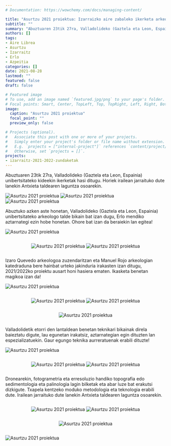 ```yaml
---
# Documentation: https://wowchemy.com/docs/managing-content/

title: "Asurtzu 2021 proiektua: Izarraizko aire zabaleko ikerketa arkeologikoak"
subtitle: ""
summary: "Abuztuaren 23tik 27ra, Valladolideko (Gaztela eta Leon, Espainia) unibertsitateko kideekin ikerketak hasi ditugu. Horiek irailean jarraituko dute lanekin Antxieta taldearen laguntza osoarekin."
authors: []
tags: 
- Aire Librea
- Asurtzu
- Izarraitz
- Erlo
- Azpeitia
categories: []
date: 2021-08-28
lastmod: ""
featured: false
draft: false

# Featured image
# To use, add an image named `featured.jpg/png` to your page's folder.
# Focal points: Smart, Center, TopLeft, Top, TopRight, Left, Right, BottomLeft, Bottom, BottomRight.
image:
  caption: "Asurtzu 2021 proiektua"
  focal_point: ""
  preview_only: false

# Projects (optional).
#   Associate this post with one or more of your projects.
#   Simply enter your project's folder or file name without extension.
#   E.g. `projects = ["internal-project"]` references `content/project/deep-learning/index.md`.
#   Otherwise, set `projects = []`.
projects: 
- izarraitz-2021-2022-zundaketak
---
```


Abuztuaren 23tik 27ra, Valladolideko (Gaztela eta Leon, Espainia) unibertsitateko kideekin ikerketak hasi ditugu. Horiek irailean jarraituko dute lanekin Antxieta taldearen laguntza osoarekin.

![Asurtzu 2021 proiektua](media/1.jpg)
![Asurtzu 2021 proiektua](media/2.jpg)
![Asurtzu 2021 proiektua](media/3.jpg)

Abuztuko azken aste honetan, Valladolideko (Gaztela eta Leon, Espainia) unibertsitateko arkeologo talde bikain bat izan dugu, Erlo mendiko aztarnategi ezin hobe honetan. Ohore bat izan da beraiekin lan egitea!

![Asurtzu 2021 proiektua](media/4.png)

<div style="text-align: center">
  <div style="display: inline-block">

  ![Asurtzu 2021 proiektua](media/5.png)
  </div>

  <div style="display: inline-block">

  ![Asurtzu 2021 proiektua](media/6.png)
  </div>
</div>


Izaro Quevedo arkeologoa zuzendaritzan eta Manuel Rojo arkeologian katedraduna bere hainbat urteko jakinduria irakasten izan ditugu, 2021/2022ko proiektu ausart honi hasiera ematen. Ikasketa benetan magikoa izan da!

![Asurtzu 2021 proiektua](media/7.png)

<div style="text-align: center">
  <div style="display: inline-block">

  ![Asurtzu 2021 proiektua](media/8.png)
  </div>

  <div style="display: inline-block">

  ![Asurtzu 2021 proiektua](media/9.png)
  </div>

  <div style="display: inline-block">

  ![Asurtzu 2021 proiektua](media/10.png)
  </div>
</div>


Valladolidetik etorri den lantaldean benetan teknikari bikainak direla baieztatu digute, lau egunetan irakatsiz, aztarnategian egin dituzten lan espezializatuekin. Gaur egungo teknika aurreratuenak erabili dituzte!

![Asurtzu 2021 proiektua](media/11.png)

<div style="text-align: center">
  <div style="display: inline-block">

  ![Asurtzu 2021 proiektua](media/12.png)
  </div>

  <div style="display: inline-block">

  ![Asurtzu 2021 proiektua](media/13.png)
  </div>
</div>

Dronearekin, fotogrametria eta erresoluzio handiko topografia edo sedimentologia eta palinologia lagin bilketak eta abar luze bat erakutsi dizkigute. Txapela kentzeko moduko metodologia eta teknologia erabili dute. Irailean jarraituko dute lanekin Antxieta taldearen laguntza osoarekin.

<div style="text-align: center">
  <div style="display: inline-block">

  ![Asurtzu 2021 proiektua](media/14.png)
  </div>

  <div style="display: inline-block">

  ![Asurtzu 2021 proiektua](media/15.png)
  </div>

  <div style="display: inline-block">

  ![Asurtzu 2021 proiektua](media/16.png)
  </div>
</div>

![Asurtzu 2021 proiektua](media/17.png)
